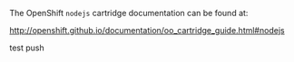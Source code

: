The OpenShift `nodejs` cartridge documentation can be found at:

http://openshift.github.io/documentation/oo_cartridge_guide.html#nodejs

test push

